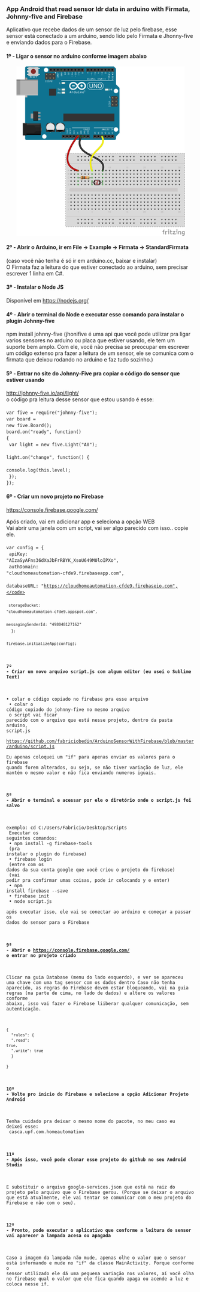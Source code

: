 ### App Android that read sensor ldr data in arduino with Firmata, Johnny-five and Firebase
Aplicativo que recebe dados de um sensor de luz pelo firebase, esse sensor está conectado a um arduino, sendo lido pelo Firmata e Jhonny-five e enviando dados para o Firebase.

#### 1º - Ligar o sensor no arduino conforme imagem abaixo
<div class="img1" align="center">
  <img src="https://github.com/rwaldron/johnny-five/raw/master/docs/breadboard/photoresistor.png" width="450" height="450" al />
</div>

#### 2º - Abrir o Arduino, ir em File -> Example -> Firmata -> StandardFirmata
(caso você não tenha é só ir em arduino.cc, baixar e instalar)<br>
O Firmata faz a leitura do que estiver conectado ao arduino, sem precisar escrever 1 linha em C#.

#### 3º - Instalar o Node JS
Disponível em https://nodejs.org/

#### 4º - Abrir o terminal do Node e executar esse comando para instalar o plugin Johnny-five
npm install johnny-five
(jhonifive é uma api que você pode utilizar pra ligar varios sensores no arduino ou placa que estiver usando, ele tem um suporte bem amplo. Com ele, você não precisa se preocupar em escrever um código extenso pra fazer a leitura de um sensor, ele se comunica com o firmata que deixou rodando no arduino e faz tudo sozinho.) 

#### 5º - Entrar no site do Johnny-Five pra copiar o código do sensor que estiver usando
http://johnny-five.io/api/light/<br>
o código pra leitura desse sensor que estou usando é esse: <br>
<br>
<code>var five = require("johnny-five");</code><br>
<code>var board = new five.Board();</code><br>
<code>board.on("ready", function() {</code><br>
<code>     var light = new five.Light("A0");</code><br>
<code>     light.on("change", function() {</code><br>
<code>          console.log(this.level);</code><br>
<code>     });</code><br>
<code>});</code><br>

#### 6º - Criar um novo projeto no Firebase
https://console.firebase.google.com/

Após criado, vai em adicionar app e seleciona a opção WEB <br>
Vai abrir uma janela com um script, vai ser algo parecido com isso.. copie ele.<br>
<br>
<code>var config = {</code><br>
<code>    apiKey: "AIzaSyAFns36dXaJbFrRBYK_XsoU649M0loIPXo",</code><br>
<code>    authDomain: "cloudhomeautomation-cfde9.firebaseapp.com",</code><br>
<code>    databaseURL: "https://cloudhomeautomation-cfde9.firebaseio.com",</code><br>
<code>    storageBucket: "cloudhomeautomation-cfde9.appspot.com",</code><br>
<code>    messagingSenderId: "498048127162"</code><br>
<code>  };</code><br>
<code>firebase.initializeApp(config);</code><br>

#### 7º - Criar um novo arquivo script.js com algum editor (eu usei o Sublime Text)
• colar o código copiado no firebase pra esse arquivo<br>
• colar o código copiado do johnny-five no mesmo arquivo<br>
o script vai ficar parecido com o arquivo que está nesse projeto, dentro da pasta arduino, script.js<br>
https://github.com/fabriciobedin/ArduinoSensorWithFirebase/blob/master/arduino/script.js<br>
Eu apenas coloquei um "if" para apenas enviar os valores para o firebase quando forem alterados, ou seja, se não tiver variação de luz, ele mantém o mesmo valor e não fica enviando numeros iguais.

#### 8º - Abrir o terminal e acessar por ele o diretório onde o script.js foi salvo
exemplo: cd C:/Users/Fabricio/Desktop/Scripts<br>
Executar os seguintes comandos:<br>
• npm install -g firebase-tools<br>
(pra instalar o plugin do firebase)<br>
• firebase login<br>
(entre com os dados da sua conta google que você criou o projeto do firebase)<br>
(vai pedir pra confirmar umas coisas, pode ir colocando y e enter)<br>
• npm install firebase --save<br>
• firebase init<br>
• node script.js<br>
após executar isso, ele vai se conectar ao arduino e começar a passar os dados do sensor para o Firebase

#### 9º - Abrir o https://console.firebase.google.com/ e entrar no projeto criado
Clicar na guia Database (menu do lado esquerdo), e ver se apareceu uma chave com uma tag sensor com os dados dentro
Caso não tenha aparecido, as regras do Firebase devem estar bloqueando, vai na guia regras (na parte de cima, no lado de dados) e altere os valores conforme abaixo, isso vai fazer o Firebase liiberar qualquer comunicação, sem autenticação.

<code>{</code><br>
<code>  "rules": {</code><br>
<code>    ".read": true,</code><br>
<code>    ".write": true</code><br>
<code>  }</code><br>
<code>}</code><br>

#### 10º - Volte pro inicio do Firebase e selecione a opção Adicionar Projeto Android 
Tenha cuidado pra deixar o mesmo nome do pacote, no meu caso eu deixei esse:<br>
casca.upf.com.homeautomation

#### 11º - Após isso, você pode clonar esse projeto do github no seu Android Studio
E substituir o arquivo google-services.json que está na raiz do projeto pelo arquivo que o Firebase gerou.
(Porque se deixar o arquivo que está atualmente, ele vai tentar se comunicar com o meu projeto do Firebase e não com o seu).

#### 12º - Pronto, pode executar o aplicativo que conforme a leitura do sensor vai aparecer a lampada acesa ou apagada
Caso a imagem da lampada não mude, apenas olhe o valor que o sensor está informando e mude no "if" da classe MainActivity.
Porque conforme o sensor utilizado ele dá uma pequena variação nos valores, aí você olha no firebase qual o valor que ele fica quando apaga ou acende a luz e coloca nesse if.


